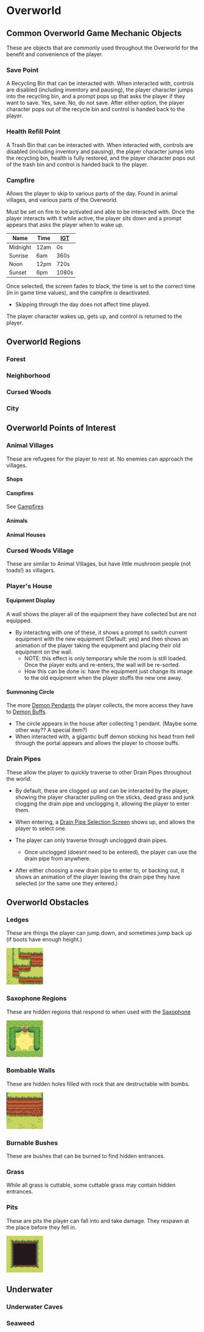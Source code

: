 # Overworld

## Common Overworld Game Mechanic Objects

These are objects that are commonly used throughout the Overworld for the benefit and convenience of the player.

### Save Point

A Recycling Bin that can be interacted with. When interacted with, controls are disabled (including inventory and pausing), the player character jumps into the recycling bin, and a prompt pops up that asks the player if they want to save. Yes, save. No, do not save.
After either option, the player character pops out of the recycle bin and control is handed back to the player.

### Health Refill Point

A Trash Bin that can be interacted with. When interacted with, controls are disabled (including inventory and pausing), the player character jumps into the recycling bin, health is fully restored, and the player character pops out of the trash bin and control is handed back to the player.

### Campfire

Allows the player to skip to various parts of the day. Found in animal villages, and various parts of the Overworld.

Must be set on fire to be activated and able to be interacted with. Once the player interacts with it while active, the player sits down and a prompt appears that asks the player when to wake up.

| Name     | Time | [IGT](day-night-system.md#in-game-time) |
|----------|------|----------------------|
| Midnight | 12am | 0s                   |
| Sunrise  | 6am  | 360s                 |
| Noon     | 12pm | 720s                 |
| Sunset   | 6pm  | 1080s                |

Once selected, the screen fades to black, the time is set to the correct time (in in game time values), and the campfire is deactivated.

- Skipping through the day does not affect time played.

The player character wakes up, gets up, and control is returned to the player.

## Overworld Regions

### Forest

### Neighborhood

### Cursed Woods

### City

## Overworld Points of Interest

### Animal Villages

These are refugees for the player to rest at. No enemies can approach the villages.

#### Shops

#### Campfires

See [Campfires](#campfire)

#### Animals

#### Animal Houses

### Cursed Woods Village

These are similar to Animal Villages, but have little mushroom people (not toads!) as villagers.

### Player's House

#### Equipment Display

A wall shows the player all of the equipment they have collected but are not equipped.

- By interacting with one of these, it shows a prompt to switch current equipment with the new equipment (Default: yes) and then shows an animation of the player taking the equipment and placing their old equipment on the wall.
  - NOTE: this effect is only temporary while the room is still loaded. Once the player exits and re-enters, the wall will be re-sorted.
  - How this can be done is: have the equipment just change its image to the old equipment when the player stuffs the new one away.

#### Summoning Circle

The more [Demon Pendants](obtainables.md#demon-pendants) the player collects, the more access they have to [Demon Buffs](demon-buffs.md).

- The circle appears in the house after collecting 1 pendant. (Maybe some other way?? A special item?)
- When interacted with, a gigantic buff demon sticking his head from hell through the portal appears and allows the player to choose buffs.

### Drain Pipes

These allow the player to quickly traverse to other Drain Pipes throughout the world.

- By default, these are clogged up and can be interacted by the player, showing the player character pulling on the sticks, dead grass and junk clogging the drain pipe and unclogging it, allowing the player to enter them.

- When entering, a [Drain Pipe Selection Screen](ui.md#warp-screen) shows up, and allows the player to select one.

- The player can only traverse through unclogged drain pipes.
  - Once unclogged (doesnt need to be entered), the player can use the drain pipe from anywhere.

- After either choosing a new drain pipe to enter to, or backing out, it shows an animation of the player leaving the drain pipe they have selected (or the same one they entered.)

## Overworld Obstacles

### Ledges

These are things the player can jump down, and sometimes jump back up (if boots have enough height.)

![Alt text](imgs/ledges.png)

### Saxophone Regions

These are hidden regions that respond to when used with the [Saxophone](obtainables.md#saxophone)

![Alt text](imgs/sax_region.png)

### Bombable Walls

These are hidden holes filled with rock that are destructable with bombs.

![Alt text](imgs/bombable_wall.png)

### Burnable Bushes

These are bushes that can be burned to find hidden entrances.

### Grass

While all grass is cuttable, some cuttable grass may contain hidden entrances.

### Pits

These are pits the player can fall into and take damage. They respawn at the place before they fell in.

![Alt text](imgs/pit.png)

## Underwater

### Underwater Caves

### Seaweed
